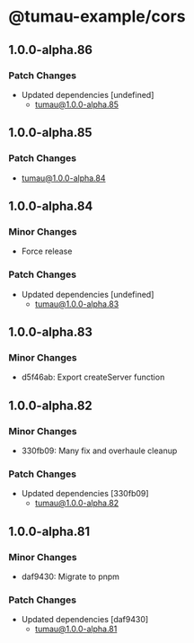 # @tumau-example/cors

## 1.0.0-alpha.86

### Patch Changes

- Updated dependencies [undefined]
  - tumau@1.0.0-alpha.85

## 1.0.0-alpha.85

### Patch Changes

- tumau@1.0.0-alpha.84

## 1.0.0-alpha.84

### Minor Changes

- Force release

### Patch Changes

- Updated dependencies [undefined]
  - tumau@1.0.0-alpha.83

## 1.0.0-alpha.83

### Minor Changes

- d5f46ab: Export createServer function

## 1.0.0-alpha.82

### Minor Changes

- 330fb09: Many fix and overhaule cleanup

### Patch Changes

- Updated dependencies [330fb09]
  - tumau@1.0.0-alpha.82

## 1.0.0-alpha.81

### Minor Changes

- daf9430: Migrate to pnpm

### Patch Changes

- Updated dependencies [daf9430]
  - tumau@1.0.0-alpha.81
